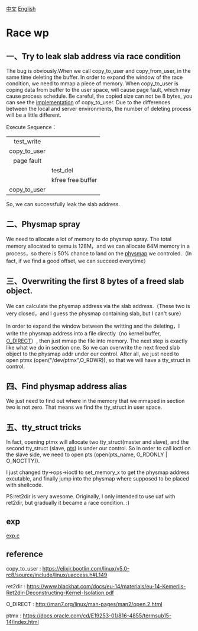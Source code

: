 [中文](./README_zh.md) [English](./README.md)

# Race wp

## 一、Try to leak slab address via race condition

The bug is obviously.When we call copy_to_user and copy_from_user, in the same time deleting the buffer. In order to expand the window of the race condition, we need to mmap a piece of memory. When copy_to_user is coping data from buffer to the user space, will cause page fault, which may cause process schedule. Be careful, the copied size can not be 8 bytes, you can see the [implementation](https://elixir.bootlin.com/linux/v5.0-rc8/source/include/linux/uaccess.h#L149) of copy_to_user. Due to the differences between the local and server environments, the number of deleting process will be a little different.

Execute Sequence：

|||
|:-:|:-|
|test_write||
|copy_to_user||
|page fault||
||test_del|
||kfree free buffer|
|copy_to_user||

So, we can successfully leak the slab address. 

## 二、Physmap spray

We need to allocate a lot of memory to do physmap spray. The total memory allocated to qemu is 128M，and we can allocate 64M memory in a process，so there is 50% chance to land on the [physmap](https://www.blackhat.com/docs/eu-14/materials/eu-14-Kemerlis-Ret2dir-Deconstructing-Kernel-Isolation.pdf) we controled.（In fact, if we find a good offset, we can succeed everytime）

## 三、Overwriting the first 8 bytes of a freed slab object.

We can calculate the physmap address via the slab address.（These two is very closed，and I guess the physmap containing slab, but I can't sure）

In order to expand the window between the writting and the deleting，I write the physmap address into a file directly（no kernel buffer, [O_DIRECT](http://man7.org/linux/man-pages/man2/open.2.html)）, then just mmap the file into memory. The next step is exactly like what we do in section one. So we can overwrite the next freed slab object to the physmap addr under our control. After all, we just need to open ptmx (open("/dev/ptmx",O_RDWR)), so that we will have a tty_struct in control.

## 四、Find physmap address alias

We just need to find out where in the memory that we mmaped in section two is not zero. That means we find the tty_struct in user space.

## 五、tty_struct tricks

In fact, opening ptmx will allocate two tty_struct(master and slave), and the second tty_struct (slave, [pts](https://docs.oracle.com/cd/E19253-01/816-4855/termsub15-14/index.html)) is under our control. So in order to call ioctl on the slave side, we need to open pts (open(pts_name, O_RDONLY | O_NOCTTY)). 

I just changed tty->ops->ioctl to set_memory_x to get the physmap address excutable, and finally jump into the physmap where supposed to be placed with shellcode. 

PS:ret2dir is very awesome. Originally, I only intended to use uaf with ret2dir, but gradually it became a race condition. :)

## exp
[exp.c](./exp.c)

## reference

copy_to_user : https://elixir.bootlin.com/linux/v5.0-rc8/source/include/linux/uaccess.h#L149

ret2dir : https://www.blackhat.com/docs/eu-14/materials/eu-14-Kemerlis-Ret2dir-Deconstructing-Kernel-Isolation.pdf

O_DIRECT : http://man7.org/linux/man-pages/man2/open.2.html

ptmx : https://docs.oracle.com/cd/E19253-01/816-4855/termsub15-14/index.html


